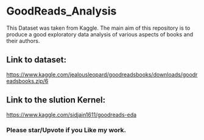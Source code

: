 # GoodReads_Analysis
This Dataset was taken from Kaggle.
The main aim of this repository is to produce a good exploratory data analysis of various aspects of books and their authors.
## Link to dataset:
https://www.kaggle.com/jealousleopard/goodreadsbooks/downloads/goodreadsbooks.zip/6
## Link to the slution Kernel:
https://www.kaggle.com/sidjain1611/goodreads-eda
### Please star/Upvote if you Like my work.
